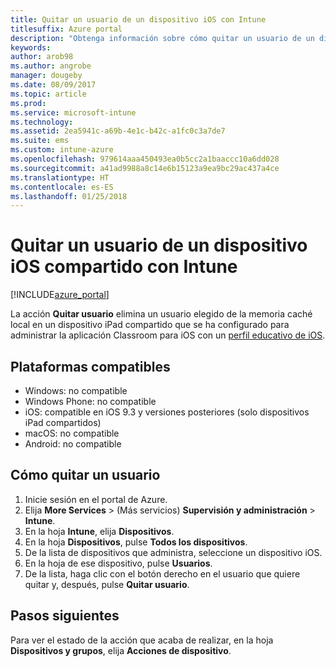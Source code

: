 ```yaml
---
title: Quitar un usuario de un dispositivo iOS con Intune
titlesuffix: Azure portal
description: "Obtenga información sobre cómo quitar un usuario de un dispositivo iOS compartido con Intune."
keywords: 
author: arob98
ms.author: angrobe
manager: dougeby
ms.date: 08/09/2017
ms.topic: article
ms.prod: 
ms.service: microsoft-intune
ms.technology: 
ms.assetid: 2ea5941c-a69b-4e1c-b42c-a1fc0c3a7de7
ms.suite: ems
ms.custom: intune-azure
ms.openlocfilehash: 979614aaa450493ea0b5cc2a1baaccc10a6dd028
ms.sourcegitcommit: a41ad9988a8c14e6b15123a9ea9bc29ac437a4ce
ms.translationtype: HT
ms.contentlocale: es-ES
ms.lasthandoff: 01/25/2018
---
```

# <a name="remove-a-user-from-a-shared-ios-device-with-intune"></a>Quitar un usuario de un dispositivo iOS compartido con Intune


[!INCLUDE[azure_portal](./includes/azure_portal.md)]

La acción **Quitar usuario** elimina un usuario elegido de la memoria caché local en un dispositivo iPad compartido que se ha configurado para administrar la aplicación Classroom para iOS con un [perfil educativo de iOS](education-settings-configure-ios.md). 

## <a name="supported-platforms"></a>Plataformas compatibles

- Windows: no compatible
- Windows Phone: no compatible
- iOS: compatible en iOS 9.3 y versiones posteriores (solo dispositivos iPad compartidos)
- macOS: no compatible
- Android: no compatible

## <a name="how-to-remove-a-user"></a>Cómo quitar un usuario

1. Inicie sesión en el portal de Azure.
2. Elija **More Services** >  (Más servicios) **Supervisión y administración** > **Intune**.
3. En la hoja **Intune**, elija **Dispositivos**.
4. En la hoja **Dispositivos**, pulse **Todos los dispositivos**.
5. De la lista de dispositivos que administra, seleccione un dispositivo iOS.
6. En la hoja de ese dispositivo, pulse **Usuarios**.
7. De la lista, haga clic con el botón derecho en el usuario que quiere quitar y, después, pulse **Quitar usuario**.

## <a name="next-steps"></a>Pasos siguientes

Para ver el estado de la acción que acaba de realizar, en la hoja **Dispositivos y grupos**, elija **Acciones de dispositivo**.
